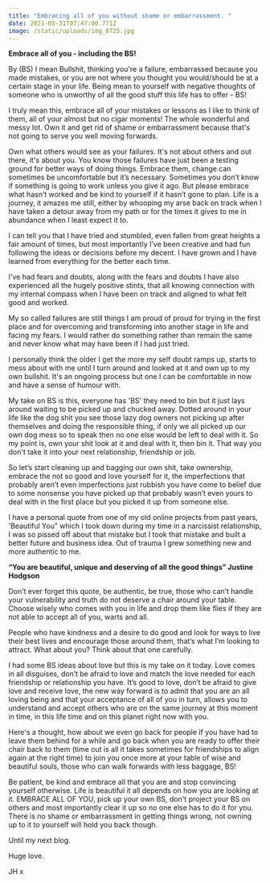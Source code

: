 ```yaml
---
title: "Embracing all of you without shame or embarrassment. "
date: 2021-05-31T07:47:00.771Z
image: /static/uploads/img_0725.jpg
---
```

**Embrace all of you - including the BS!** 

By (BS) I mean Bullshit, thinking you're a failure, embarrassed because you made mistakes, or you are not where you thought you would/should be at a certain stage in your life. Being mean to yourself with negative thoughts of someone who is unworthy of all the good stuff this life has to offer - BS!

I truly mean this, embrace all of your mistakes or lessons as I like to think of them, all of your almost but no cigar moments! The whole wonderful and messy lot. Own it and get rid of shame or embarrassment because that's not going to serve you well moving forwards.

Own what others would see as your failures. It's not about others and out there, it's about you. You know those failures have just been a testing ground for better ways of doing things. Embrace them, change can sometimes be uncomfortable but it’s necessary. Sometimes you don’t know if something is going to work unless you give it ago. But please embrace what hasn’t worked and be kind to yourself if it hasn’t gone to plan. Life is a journey, it amazes me still, either by whooping my arse back on track when I have taken a detour away from my path or for the times it gives to me in abundance when I least expect it to.

I can tell you that I have tried and stumbled, even fallen from great heights a fair amount of times, but most importantly I’ve been creative and had fun following the ideas or decisions  before my decent. I have grown and I have learned from everything for the better each time.

I've had fears and doubts, along with the fears and doubts I have also experienced all the hugely positive stints, that all knowing connection with my internal compass when I have been on track and aligned to what felt good and worked.  

My so called failures are still things I am proud of proud for trying in the first place and for overcoming and transforming into another stage in life and facing my fears. I would rather do something rather than remain the same and never know what may have been if I had just tried.

I personally think the older I get the more my self doubt ramps up, starts to mess about with me until I turn around and looked at it and own up to my own bullshit. It's an ongoing process but one I can be comfortable in now and have a sense of humour with.

My take on BS is this, everyone has 'BS' they need to bin but it just lays around waiting to be picked up and chucked away.  Dotted around in your life like the dog shit you see those lazy dog owners not picking up after themselves and doing the responsible thing, if only we all picked up our own dog mess so to speak then no one else would be left to deal with it. So my point is, own your shit look at it and deal with it, then bin it. That way you don't take it into your next relationship, friendship or job. 

So let’s start cleaning up and bagging our own shit, take ownership, embrace the not so good and love yourself for it, the imperfections that probably aren’t even imperfections just rubbish you have come to belief due to some nonsense you have picked up that probably wasn’t even yours to deal with in the first place but you picked it up from someone else.

I have a  personal quote from one of my old online projects from past years, 'Beautiful You" which I took down during my time in a narcissist relationship, I was so pissed off about that mistake but I took that mistake and built a better future and business idea. Out of trauma I grew something new and more authentic to me.

**“You are beautiful, unique and deserving of all the good things” Justine Hodgson**

Don’t ever forget this quote, be authentic, be true, those who can’t handle your vulnerability and truth do not deserve a chair around your table. Choose wisely who comes with you in life and drop them like flies if they are not able to accept all of you, warts and all.

People who have kindness and a desire to do good and look for ways to live their best lives and encourage those around them, that’s what I’m looking to attract. What about you? Think about that one carefully. 

I had some BS ideas about love but this is my take on it today. Love comes in all disguises, don’t be afraid to love and match the love needed for each friendship or relationship you have. It’s good to love, don’t be afraid to give love and receive love, the new way forward is to admit that you are an all loving being and that your acceptance of all of you in turn, allows you to understand and accept others who are on the same journey at this moment in time, in this life time and on this planet right now with you.

Here's a thought, how about we even go back for people if you have had to leave them behind for a while and go back when you are ready to offer their chair back to them (time out is all it takes sometimes for friendships to align again at the right time) to join you once more at your table of wise and beautiful souls, those who can walk forwards with less baggage, BS!

Be patient, be kind and embrace all that you are and stop convincing yourself otherwise. Life is beautiful it all depends on how you are looking at it. EMBRACE ALL OF YOU, pick up your own BS, don't project your BS on others and most importantly clear it up so no one else has to do it for you. There is no shame or embarrassment in getting things wrong, not owning up to it to yourself will hold you back though.



Until my next blog.



Huge love.

JH x